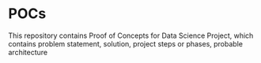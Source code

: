 # POCs
This repository contains Proof of Concepts for Data Science Project, which contains problem statement, solution, project steps or phases, probable architecture
